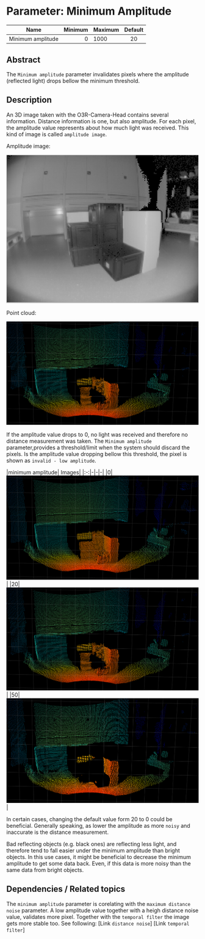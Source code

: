 # Parameter: Minimum Amplitude

| Name | Minimum | Maximum | Default |
| -----|---------:|:---------|:---------:|
| Minimum amplitude | 0 | 1000 | 20 |

## Abstract

The `Minimum amplitude` parameter invalidates pixels where the amplitude (reflected light) drops bellow the minimum threshold.

## Description

An 3D image taken with the O3R-Camera-Head contains several information. Distance information is one, but also amplitude. For each pixel, the amplitude value represents about how much light was received. This kind of image is called `amplitude image`.

Amplitude image:

![default-values-amplitude](./resources/default_value_amp.png "3D amplitude image")

Point cloud:

![default-values-3d](./resources/default_value_3D.png "3D point cloud with default values")

If the amplitude value drops to 0, no light was received and therefore no distance measurement was taken. The `Minimum amplitude` parameter,provides a threshold/limit when the system should discard the pixels. Is the amplitude value dropping bellow this threshold, the pixel is shown as `invalid - low amplitude`.

|minimum amplitude| Images|
|:-:|-|-|-|
|0|![min-a,p-0-3d](./resources/amp_0_3D.png "3D point cloud with minimum amplitude 0 values")|
|20|![min-a,p-0-3d](./resources/default_value_3D.png "3D point cloud with minimum amplitude 0 values")|
|50|![min-a,p-0-3d](./resources/amp_50_3D.png "3D point cloud with minimum amplitude 0 values")|

In certain cases, changing the default value form 20 to 0 could be beneficial. Generally speaking, as lower the amplitude as more `noisy` and inaccurate is the distance measurement.

Bad reflecting objects (e.g. black ones) are reflecting less light, and therefore tend to fall easier under the minimum amplitude than bright objects. In this use cases, it might be beneficial to decrease the minimum amplitude to get some data back. Even, if this data is more noisy than the same data from bright objects.

## Dependencies / Related topics

The `minimum amplitude` parameter is corelating with the `maximum distance noise` parameter. A low amplitude value together with a heigh distance noise value, validates more pixel. Together with the `temporal filter` the image gets more stable too. See following:
[Link `distance noise`]
[Link `temporal filter`]